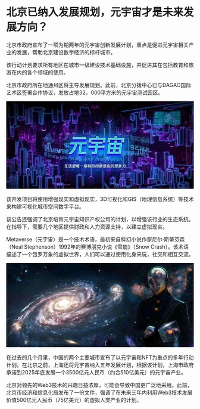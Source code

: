 # 北京已纳入发展规划，元宇宙才是未来发展方向？


北京市政府宣布了一项为期两年的元宇宙创新发展计划，重点是促进元宇宙相关产业的发展，帮助北京建设数字经济的标杆城市。

该行动计划要求所有地区在城市一级建设技术基础设施，并促进其在包括教育和旅游在内的各个领域的使用。

北京市政府所在地通州区将主导发展规划。此前，北京分拨中心已与DAGAO国际艺术区签署合作协议，发放占地32，000平方米的元宇宙测试园区。

![配图](77c6a7efce1b9d1609adca19af4e6d858d5464ff.jpeg)

该开发项目将使用增强现实和虚拟现实，3D可视化和GIS（地理信息系统）等技术来构建可视化城市空间数字平台。


该公告还强调了北京培育元宇宙知识产权公司的计划，以增强该行业的生态系统。在指导下，需要几个地区提供财政和人力资源支持，以建立虚拟现实。

Metaverse（元宇宙）是一个技术术语，最初来自科幻小说作家尼尔·斯蒂芬森（Neal Stephenson）1992年的赛博朋克小说《雪崩》（Snow Crash）。该术语描述了一个包罗万象的虚拟世界，人们可以通过使用化身来玩，社交和相互交流。

![配图](0dd7912397dda14474d03365e22709a80ef486a3.jpeg)

在过去的几个月里，中国的两个主要城市宣布了以元宇宙和NFT为重点的多年行动计划。在北京之前，上海还将元宇宙纳入五年发展计划，根据该计划，上海市政府承诺到2025年底发展一个3500亿元人民币（约合510亿美元）的元宇宙产业。


北京对领先的Web3技术的兴趣日益浓厚，可能会导致中国更广泛地采用。此前，北京市经济和信息化局发布了一份文件，强调了在未来三年内利用Web3技术发展价值500亿元人民币（75亿美元）的虚拟人类产业的计划。
